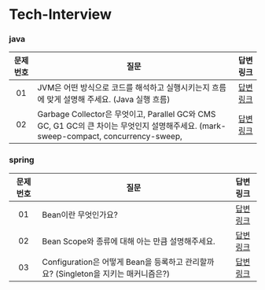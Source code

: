 # Tech-Interview

### java
|문제 번호|질문|답변 링크|
|:-------:|--------------------|:-------:|
|01|JVM은 어떤 방식으로 코드를 해석하고 실행시키는지 흐름에 맞게 설명해 주세요. (Java 실행 흐름)|[답변링크](https://github.com/isoomni/Tech-Interview/blob/main/eun/week1_java.md)|
|02|Garbage Collector은 무엇이고, Parallel GC와 CMS GC, G1 GC의 큰 차이는 무엇인지 설명해주세요. (mark-sweep-compact, concurrency-sweep, |[답변링크](https://github.com/isoomni/Tech-Interview/blob/main/eun/week2_java.md)|

### spring
|문제 번호|질문|답변 링크|
|:-------:|--------------------|:-------:|
|01|Bean이란 무엇인가요?|[답변링크](https://github.com/isoomni/Tech-Interview/blob/main/eun/week1_spring.md)|
|02|Bean Scope와 종류에 대해 아는 만큼 설명해주세요.|[답변링크](https://github.com/isoomni/Tech-Interview/blob/main/eun/week2_spring.md)|
|03|Configuration은 어떻게 Bean을 등록하고 관리할까요? (Singleton을 지키는 매커니즘은?)|[답변링크](https://github.com/isoomni/Tech-Interview/blob/main/eun/week4_spring.md)|